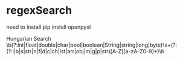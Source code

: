 # regexSearch

need to install
pip install openpyxl

Hungarian Search
\b(?:int|float|double|char|bool|boolean|String|string|long|byte)\s+(?:(?:i|b|s|str|n|f|d|c|ch|lst|arr|obj|m|g|p|str)[A-Z][a-zA-Z0-9]*)\b
